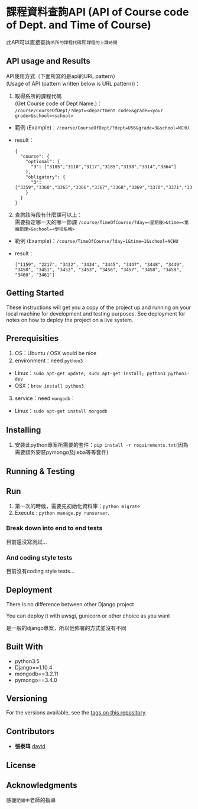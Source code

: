 # 課程資料查詢API (API of Course code of Dept. and Time of Course)

此API可以直接查詢`系所的課程代碼`和`課程的上課時間`

## API usage and Results

API使用方式（下面所寫的是api的URL pattern）<br>
(Usage of API (pattern written below is URL pattern))：

1. 取得系所的課程代碼<br>
  (Get Course code of Dept Name.)：<br>
  `/course/CourseOfDept/?dept=<department code>&grade=<your grade>&school=<school>`

  - 範例 (Example)：`/course/CourseOfDept/?dept=U56&grade=3&school=NCHU`
  - result：

    ```
    {
      "course": {
        "optional": {
          "3": ["3105","3110","3117","3185","3198","3314","3364"]
        },
        "obligatory": {
          "3": ["3359","3360","3365","3366","3367","3368","3369","3370","3371","3372"]
        }
      }
    }
    ```

2. 查詢該時段有什麼課可以上：<br>
  需要指定哪一天的哪一節課 `/course/TimeOfCourse/?day=<星期幾>&time=<第幾節課>&school=<學校名稱>`

  - 範例 (Example)：`/course/TimeOfCourse/?day=1&time=1&school=NCHU`
  - result：

    ```
    ["1159", "2217", "3432", "3434", "3445", "3447", "3448", "3449", "3450", "3451", "3452", "3453", "3456", "3457", "3458", "3459", "3460", "3461"]
    ```

## Getting Started

These instructions will get you a copy of the project up and running on your local machine for development and testing purposes. See deployment for notes on how to deploy the project on a live system.

## Prerequisities

1. OS：Ubuntu / OSX would be nice
2. environment：need `python3`

  - Linux：`sudo apt-get update; sudo apt-get install; python3 python3-dev`
  - OSX：`brew install python3`

3. service：need `mongodb`：

  - Linux：`sudo apt-get install mongodb`

## Installing

1. 安裝此python專案所需要的套件：`pip install -r requirements.txt`(因為需要額外安裝pymongo及jieba等等套件)

## Running & Testing

## Run

1. 第一次的時候，需要先初始化資料庫：`python migrate`
2. Execute : `python manage.py runserver`.

### Break down into end to end tests

目前還沒寫測試...

### And coding style tests

目前沒有coding style tests...

## Deployment

There is no difference between other Django project

You can deploy it with uwsgi, gunicorn or other choice as you want

是一般的django專案，所以他佈署的方式並沒有不同

## Built With

- python3.5
- Django==1.10.4
- mongodb==3.2.11
- pymongo==3.4.0

## Versioning

For the versions available, see the [tags on this repository](https://github.com/david30907d/KCM/releases).

## Contributors

- **張泰瑋** [david](https://github.com/david30907d)

## License

## Acknowledgments

感謝`范耀中`老師的指導
